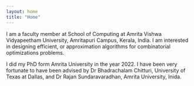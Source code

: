 ```yaml
---
layout: home
title: "Home"
---
```


I am a faculty member at School of Computing at Amrita Vishwa Vidyapeetham University, Amritapuri Campus, Kerala, India. I am interested in designing efficient, or approximation algorithms  for combinatorial optimizations problems.

I did my PhD form Amrita University in the year 2022. I have been very fortunate to have been advised by Dr Bhadrachalam Chitturi, University of Texas at Dallas, and Dr Rajan Sundaravaradhan, Amrita University, Inida. 

